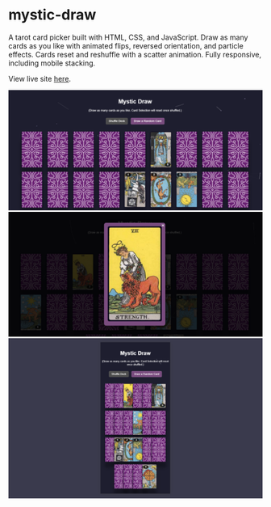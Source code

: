 # mystic-draw

A tarot card picker built with HTML, CSS, and JavaScript. Draw as many cards as you like with animated flips, reversed orientation, and particle effects. Cards reset and reshuffle with a scatter animation. Fully responsive, including mobile stacking.

View live site [here](https://dianapadre.github.io/mystic-draw/).

![Screenshot 1](Screenshot1.png)
![Screenshot 2](Screenshot2.png)
![Screenshot 3](Screenshot3.png)
